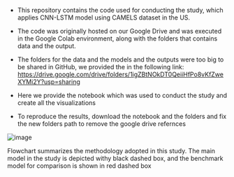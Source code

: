 * This repository contains the code used for conducting the study, which applies CNN-LSTM model using CAMELS dataset in the US.

* The code was originally hosted on our Google Drive and was executed in the Google Colab environment, along with the folders that contains data and the output.

* The folders for the data and the models and the outputs were too big to be shared in GitHub, we provided the in the following link: https://drive.google.com/drive/folders/1igZBtNOkDT0QeiiHfPo8vKfZweXYMi2Y?usp=sharing

* Here we provide the notebook which was used to conduct the study and create all the visualizations

* To reproduce the results, download the notebook and the folders and fix the new folders path to remove the google drive refernces 

![image](https://github.com/user-attachments/assets/131d43a3-0bd2-4fed-b8f0-6537dddd0dab)

 
Flowchart summarizes the methodology adopted in this study. The main model in the study is depicted withy black dashed box, and the benchmark model for comparison is shown in red dashed box
